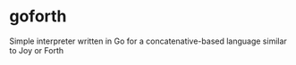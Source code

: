 # goforth
Simple interpreter written in Go for a concatenative-based language similar to Joy or Forth
